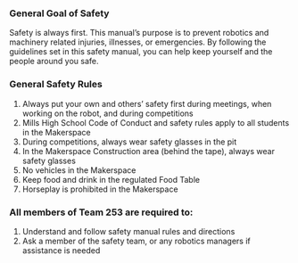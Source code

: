 ### General Goal of Safety
Safety is always first. This manual’s purpose is to prevent robotics and machinery related injuries, illnesses, or emergencies. By following the guidelines set in this safety manual, you can help keep yourself and the people around you safe.

### General Safety Rules
1. Always put your own and others’ safety first during meetings, when working on the robot, and during competitions 
2. Mills High School Code of Conduct and safety rules apply to all students in the Makerspace
3. During competitions, always wear safety glasses in the pit
4. In the Makerspace Construction area (behind the tape), always wear safety glasses
5. No vehicles in the Makerspace
6. Keep food and drink in the regulated Food Table
7. Horseplay is prohibited in the Makerspace

### All members of Team 253 are required to:
1. Understand and follow safety manual rules and directions
2. Ask a member of the safety team, or any robotics managers if assistance is needed


